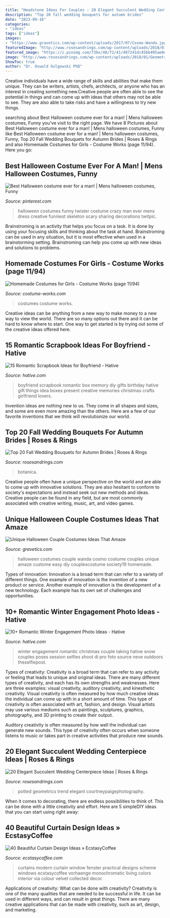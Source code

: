 ```yaml
---
title: "Headstone Ideas For Couples : 20 Elegant Succulent Wedding Centerpiece Ideas"
description: "Top 20 fall wedding bouquets for autumn brides"
date: "2023-09-16"
categories:
- "ideas"
tags: ["ideas"]
images:
- "https://www.gravetics.com/wp-content/uploads/2017/07/Cosmo-Wanda.jpg"
featuredImage: "http://www.rosesandrings.com/wp-content/uploads/2018/01/Geometric-potted-succulents-wedding-centerpiece.jpg"
featured_image: "https://i.pinimg.com/736x/48/72/41/487241dc45bb495ae0ea6dc70d63d21f--crazy-costumes-funny-costumes.jpg"
image: "http://www.rosesandrings.com/wp-content/uploads/2018/01/Geometric-potted-succulents-wedding-centerpiece.jpg"
ShowToc: true
author: "Dr. Oswald Gulgowski PhD"
---
```



Creative individuals have a wide range of skills and abilities that make them unique. They can be writers, artists, chefs, architects, or anyone who has an interest in creating something new.Creative people are often able to see the potential in things and can come up with ideas that others may not be able to see. They are also able to take risks and have a willingness to try new things.

	

		
searching about Best Halloween costume ever for a man! | Mens halloween costumes, Funny you've visit to the right page. We have 8 Pictures about Best Halloween costume ever for a man! | Mens halloween costumes, Funny like Best Halloween costume ever for a man! | Mens halloween costumes, Funny, Top 20 Fall Wedding Bouquets for Autumn Brides | Roses &amp; Rings and also Homemade Costumes for Girls - Costume Works (page 11/94). Here you go:
		
    
## Best Halloween Costume Ever For A Man! | Mens Halloween Costumes, Funny

<img loading=lazy src="https://i.pinimg.com/736x/48/72/41/487241dc45bb495ae0ea6dc70d63d21f--crazy-costumes-funny-costumes.jpg" onerror="this.onerror=null;this.src='https://tse4.mm.bing.net/th?id=OIP.bZEt0z6t_EmM4pXbUE7s1wHaLH&amp;pid=15.1';" alt="Best Halloween costume ever for a man! | Mens halloween costumes, Funny">

_Source: pinterest.com_

>halloween costumes funny twister costume crazy man ever mens dress creative funniest skeleton scary sharing decorations twitpic. 

	

Brainstroming is an activity that helps you focus on a task. It is done by using your focusing skills and thinking about the task at hand. Brainstroming can be used in any situation, but it is most effective when used in a brainstorming setting. Brainstroming can help you come up with new ideas and solutions to problems.

    
## Homemade Costumes For Girls - Costume Works (page 11/94)

<img loading=lazy src="https://photos.costume-works.com/page3/costumes_for_girls-11_3.jpg" onerror="this.onerror=null;this.src='https://tse3.mm.bing.net/th?id=OIP.b9ksR8dGi_4WMjTqgHf9UgHaOV&amp;pid=15.1';" alt="Homemade Costumes for Girls - Costume Works (page 11/94)">

_Source: costume-works.com_

>costumes costume works. 

	

Creative ideas can be anything from a new way to make money to a new way to view the world. There are so many options out there and it can be hard to know where to start. One way to get started is by trying out some of the creative ideas offered here.

    
## 15 Romantic Scrapbook Ideas For Boyfriend - Hative

<img loading=lazy src="https://hative.com/wp-content/uploads/2014/06/scrapbook-ideas-for-boyfriend/14-scrapbook-ideas-for-lovers.jpg" onerror="this.onerror=null;this.src='https://tse4.mm.bing.net/th?id=OIP.7yqCcXCTzDaVwZay9thIkAHaJ4&amp;pid=15.1';" alt="15 Romantic Scrapbook Ideas for Boyfriend - Hative">

_Source: hative.com_

>boyfriend scrapbook romantic box memory diy gifts birthday hative gift things idea boxes present creative memories christmas crafts girlfriend lovers. 

	

Invention ideas are nothing new to us. They come in all shapes and sizes, and some are even more amazing than the others. Here are a few of our favorite inventions that we think will revolutionize our world.

    
## Top 20 Fall Wedding Bouquets For Autumn Brides | Roses &amp; Rings

<img loading=lazy src="http://www.rosesandrings.com/wp-content/uploads/2018/01/Small-Fall-Wedding-Bouquets-e1577029246893.jpg" onerror="this.onerror=null;this.src='https://tse2.mm.bing.net/th?id=OIP.6Xn0KwDE5nrGzMeTFNciLwHaLG&amp;pid=15.1';" alt="Top 20 Fall Wedding Bouquets for Autumn Brides | Roses &amp; Rings">

_Source: rosesandrings.com_

>botanica. 

	

Creative people often have a unique perspective on the world and are able to come up with innovative solutions. They are also hesitant to conform to society's expectations and instead seek out new methods and ideas. Creative people can be found in any field, but are most commonly associated with creative writing, music, art, and video games.

    
## Unique Halloween Couple Costumes Ideas That Amaze

<img loading=lazy src="https://www.gravetics.com/wp-content/uploads/2017/07/Cosmo-Wanda.jpg" onerror="this.onerror=null;this.src='https://tse2.mm.bing.net/th?id=OIP.I0h7QvHLszCWIll9e2NvSAHaJ4&amp;pid=15.1';" alt="Unique Halloween Couple Costumes Ideas That Amaze">

_Source: gravetics.com_

>halloween costumes couple wanda cosmo costume couples unique amaze custome easy diy couplescostume society19 homemade. 

	

Types of innovation:
Innovation is a broad term that can refer to a variety of different things. One example of innovation is the invention of a new product or service. Another example of innovation is the development of a new technology. Each example has its own set of challenges and opportunities.

    
## 10+ Romantic Winter Engagement Photo Ideas - Hative

<img loading=lazy src="https://hative.com/wp-content/uploads/2014/11/winter-engagement-photo-ideas/5-winter-engagement-photo-ideas.jpg" onerror="this.onerror=null;this.src='https://tse4.mm.bing.net/th?id=OIP.bRwovrPDmfY-iKnzPdUezAHaLH&amp;pid=15.1';" alt="10+ Romantic Winter Engagement Photo Ideas - Hative">

_Source: hative.com_

>winter engagement romantic christmas couple taking hative snow couples poses session selfies shoot di pro foto source neve outdoors theselfiepost. 

	

Types of creativity:
Creativity is a broad term that can refer to any activity or feeling that leads to unique and original ideas. There are many different types of creativity, and each has its own strengths and weaknesses. Here are three examples: visual creativity, auditory creativity, and kinesthetic creativity.
Visual creativity is often measured by how much creative ideas the individual can come up with in a short amount of time. This type of creativity is often associated with art, fashion, and design. Visual artists may use various mediums such as paintings, sculptures, graphics, photography, and 3D printing to create their output.

Auditory creativity is often measured by how well the individual can generate new sounds. This type of creativity often occurs when someone listens to music or takes part in creative activities that produce new sounds.

    
## 20 Elegant Succulent Wedding Centerpiece Ideas | Roses &amp; Rings

<img loading=lazy src="http://www.rosesandrings.com/wp-content/uploads/2018/01/Geometric-potted-succulents-wedding-centerpiece.jpg" onerror="this.onerror=null;this.src='https://tse2.mm.bing.net/th?id=OIP.8JLi04F4a0xJI3uYnQ4w_AHaLH&amp;pid=15.1';" alt="20 Elegant Succulent Wedding Centerpiece Ideas | Roses &amp; Rings">

_Source: rosesandrings.com_

>potted geometrics trend elegant courtneypaigephotography. 

	

When it comes to decorating, there are endless possibilities to think of. This can be done with a little creativity and effort. Here are 5 simpleDIY ideas that you can start using right away:

    
## 40 Beautiful Curtain Design Ideas » EcstasyCoffee

<img loading=lazy src="https://i2.wp.com/www.ecstasycoffee.com/wp-content/uploads/2016/10/Monochromatic-color-scheme.jpg" onerror="this.onerror=null;this.src='https://tse1.mm.bing.net/th?id=OIP.JGRrRuwovgxji3dT7wV7BAHaJw&amp;pid=15.1';" alt="40 Beautiful Curtain Design Ideas » EcstasyCoffee">

_Source: ecstasycoffee.com_

>curtains modern curtain window fenster practical designs scheme windows ecstasycoffee vorhaenge monochromatic living colors interior via colour velvet collected decor. 

	

Applications of creativity: What can be done with creativity?
Creativity is one of the many qualities that are needed to be successful in life. It can be used in different ways, and can result in great things. There are many creative applications that can be made with creativity, such as art, design, and marketing.

